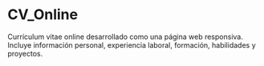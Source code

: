 # CV_Online
Currículum vitae online desarrollado como una página web responsiva. Incluye información personal, experiencia laboral, formación, habilidades y proyectos.
